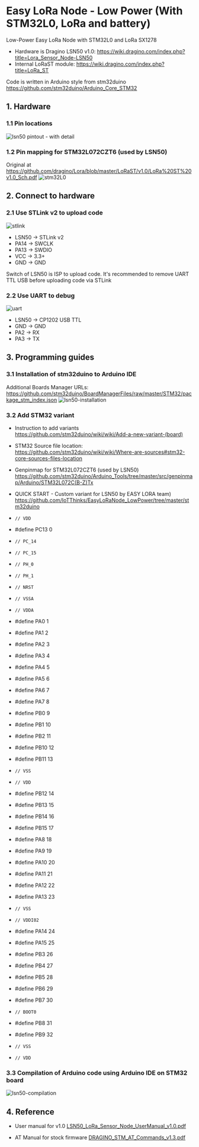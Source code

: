 # Easy LoRa Node - Low Power (With STM32L0, LoRa and battery)
Low-Power Easy LoRa Node with STM32L0 and LoRa SX1278
* Hardware is Dragino LSN50 v1.0: https://wiki.dragino.com/index.php?title=Lora_Sensor_Node-LSN50
* Internal LoRaST module: https://wiki.dragino.com/index.php?title=LoRa_ST

Code is written in Arduino style from stm32duino https://github.com/stm32duino/Arduino_Core_STM32

## 1. Hardware
### 1.1 Pin locations
![lsn50 pintout - with detail](https://user-images.githubusercontent.com/29994971/55710783-91e49300-5a15-11e9-8d2c-01034367a500.png)

### 1.2 Pin mapping for STM32L072CZT6 (used by LSN50)
Original at https://github.com/dragino/Lora/blob/master/LoRaST/v1.0/LoRa%20ST%20v1.0_Sch.pdf
![stm32L0](https://user-images.githubusercontent.com/29994971/55408675-b3173080-558a-11e9-8747-4baf99477c76.jpg)

## 2. Connect to hardware
### 2.1 Use STLink v2 to upload code
![stlink](https://user-images.githubusercontent.com/29994971/55932515-38b67280-5c54-11e9-85ab-d6fdeee5cf2b.png)

* LSN50 -> STLink v2
* PA14 -> SWCLK
* PA13 -> SWDIO
* VCC -> 3.3+
* GND -> GND

Switch of LSN50 is ISP to upload code.
It's recommended to remove UART TTL USB before uploading code via STLink

### 2.2 Use UART to debug
![uart](https://user-images.githubusercontent.com/29994971/55932615-a06cbd80-5c54-11e9-8495-a97811dfcb39.jpg)

* LSN50 -> CP1202 USB TTL
* GND -> GND
* PA2 -> RX
* PA3 -> TX

## 3. Programming guides
### 3.1 Installation of stm32duino to Arduino IDE
Additional Boards Manager URLs: https://github.com/stm32duino/BoardManagerFiles/raw/master/STM32/package_stm_index.json
![lsn50-installation](https://user-images.githubusercontent.com/29994971/55409705-b14e6c80-558c-11e9-827b-2833cfe7e0e3.png)

### 3.2 Add STM32 variant
* Instruction to add variants https://github.com/stm32duino/wiki/wiki/Add-a-new-variant-(board)
* STM32 Source file location: https://github.com/stm32duino/wiki/wiki/Where-are-sources#stm32-core-sources-files-location
* Genpinmap for STM32L072CZT6 (used by LSN50) https://github.com/stm32duino/Arduino_Tools/tree/master/src/genpinmap/Arduino/STM32L072C(B-Z)Tx
* QUICK START - Custom variant for LSN50 by EASY LORA team) https://github.com/IoTThinks/EasyLoRaNode_LowPower/tree/master/stm32duino

*	  // VDD
*	 #define PC13 0
*	  // PC_14
*	  // PC_15
*	  // PH_0
*	  // PH_1
*	  // NRST
*	  // VSSA
*	  // VDDA
*	#define PA0 1
*	#define PA1 2
*	#define PA2 3
*	#define PA3 4
*	#define PA4 5
*	#define PA5 6
*	#define PA6 7
*	#define PA7 8
*	#define PB0 9
*	#define PB1 10
*	#define PB2 11
*	#define PB10 12
*	#define PB11 13
*	  // VSS 
*	  // VDD
*	#define PB12 14
*	#define PB13 15
*	#define PB14 16
*	#define PB15 17
*	#define PA8 18
*	#define PA9 19
*	#define PA10 20
*	#define PA11 21
*	#define PA12 22
*	#define PA13 23
*	  // VSS 
*	  // VDDI02
*	#define PA14 24
*	#define PA15 25
*	#define PB3 26
*	#define PB4 27
*	#define PB5 28
*	#define PB6 29
*	#define PB7 30
*	  // BOOT0
*	#define PB8 31
*	#define PB9 32
*	  // VSS
*	  // VDD
  
### 3.3 Compilation of Arduino code using Arduino IDE on STM32 board
![lsn50-compilation](https://user-images.githubusercontent.com/29994971/55931782-0c4d2700-5c51-11e9-91d2-9d80c77d31a0.png)

## 4. Reference
* User manual for v1.0
[LSN50_LoRa_Sensor_Node_UserManual_v1.0.pdf](https://github.com/IoTThinks/EasyLoRaNode_LowPower/files/2973844/LSN50_LoRa_Sensor_Node_UserManual_v1.0.pdf)

* AT Manual for stock firmware [DRAGINO_STM_AT_Commands_v1.3.pdf](https://github.com/IoTThinks/EasyLoRaNode_LowPower/files/2973845/DRAGINO_STM_AT_Commands_v1.3.pdf)

